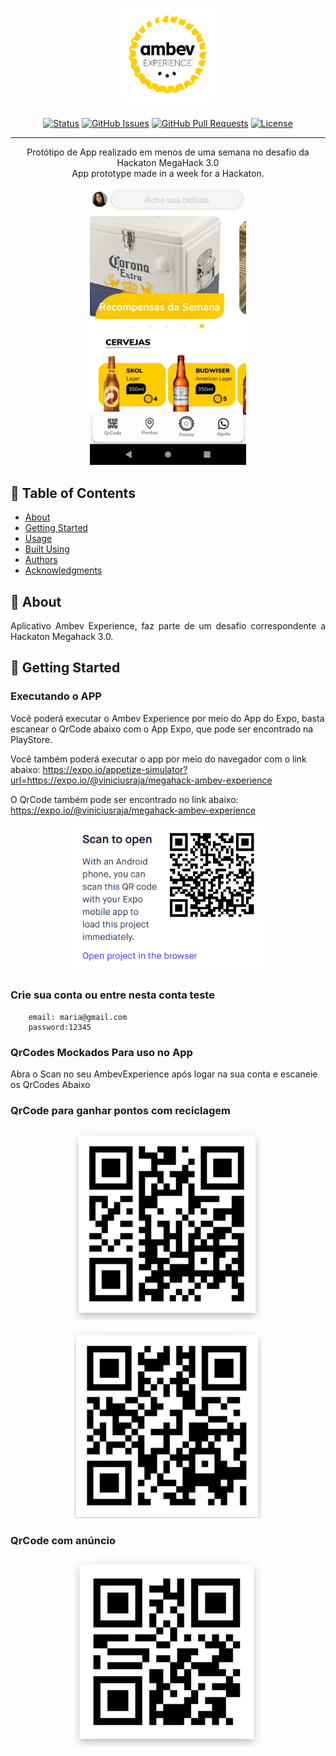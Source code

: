 <p align="center">
  <a href="" rel="noopener">
 <img width=150 height=150 src="./src/assets/images/icon.png" alt="Project logo"></a>
</p>

<h3 align="center"></h3>

<div align="center">

[![Status](https://img.shields.io/badge/status-active-success.svg)]()
[![GitHub Issues](https://img.shields.io/github/issues/viniciusraja/MegahackAmbev.svg)](https://github.com/viniciusraja/MegahackAmbev/issues)
[![GitHub Pull Requests](https://img.shields.io/github/issues-pr/viniciusraja/MegahackAmbev.svg)](https://github.com/viniciusraja/MegahackAmbev/pulls)
[![License](https://img.shields.io/badge/license-MIT-blue.svg)](/LICENSE)

</div>

---

<p align="center"> Protótipo de App realizado em menos de uma semana no desafio da Hackaton MegaHack 3.0
    <br> 
    App prototype made in a week for a Hackaton.
</p>

<p align="center">
  <a href="" rel="noopener">
 <img width=250px src="./readme/appScreen.jpeg" alt="Tela Inicial do App"></a>
</p>

## 📝 Table of Contents

- [About](#about)
- [Getting Started](#getting_started)
- [Usage](#usage)
- [Built Using](#built_using)
- [Authors](#authors)
- [Acknowledgments](#acknowledgement)

## 🧐 About <a name = "about"></a>

<p align="justify">
Aplicativo Ambev Experience, faz parte de um desafio correspondente a Hackaton Megahack 3.0.
</p>

## 🏁 Getting Started <a name = "getting_started"></a>


### Executando o APP

Você poderá executar o Ambev Experience por meio do App do Expo, basta escanear o QrCode abaixo com o App Expo, que pode ser encontrado na PlayStore.

Você também poderá executar o app por meio do navegador com o link abaixo:
https://expo.io/appetize-simulator?url=https://expo.io/@viniciusraja/megahack-ambev-experience


O QrCode também pode ser encontrado no link abaixo:
https://expo.io/@viniciusraja/megahack-ambev-experience

<p align="center">
  <a href="" rel="noopener">
 <img width=300px src="./readme/expoQrcode.png" alt="QrCode para executar app"></a>
</p>


### Crie sua conta ou entre nesta conta teste
``` 
    email: maria@gmail.com
    password:12345
```    
### QrCodes Mockados Para uso no App
Abra o Scan no seu AmbevExperience após logar na sua conta e escaneie os QrCodes Abaixo

### QrCode para ganhar pontos com reciclagem
<p align="center" >
  <a href="" rel="noopener" margin-right=10>
 <img width=300px src="./readme/QrcodeReciclagem.png" alt="Qrcode para uso do usuário">
 </a>

</p>
<p align="center" >
  <a href="" rel="noopener">
 <img width=300px src="./readme/QrcodeReciclagem2.png" alt="Qrcode para uso do usuário">
 </a>
</p>



### QrCode com anúncio
<p align="center" >
  <a href="" rel="noopener" margin-right=10>
 <img width=300px src="./readme/qrCodeAnuncios.png" alt="Qrcode para uso do usuário">
 </a>






